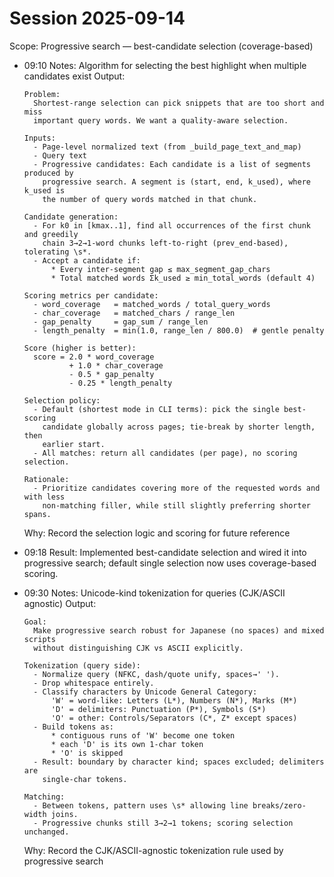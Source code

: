 # Session 2025-09-14

Scope: Progressive search — best-candidate selection (coverage-based)

- 09:10 Notes: Algorithm for selecting the best highlight when multiple candidates exist
  Output:
  ```text
  Problem:
    Shortest-range selection can pick snippets that are too short and miss
    important query words. We want a quality-aware selection.

  Inputs:
    - Page-level normalized text (from _build_page_text_and_map)
    - Query text
    - Progressive candidates: Each candidate is a list of segments produced by
      progressive search. A segment is (start, end, k_used), where k_used is
      the number of query words matched in that chunk.

  Candidate generation:
    - For k0 in [kmax..1], find all occurrences of the first chunk and greedily
      chain 3→2→1-word chunks left-to-right (prev_end-based), tolerating \s*.
    - Accept a candidate if:
        * Every inter-segment gap ≤ max_segment_gap_chars
        * Total matched words Σk_used ≥ min_total_words (default 4)

  Scoring metrics per candidate:
    - word_coverage   = matched_words / total_query_words
    - char_coverage   = matched_chars / range_len
    - gap_penalty     = gap_sum / range_len
    - length_penalty  = min(1.0, range_len / 800.0)  # gentle penalty

  Score (higher is better):
    score = 2.0 * word_coverage
            + 1.0 * char_coverage
            - 0.5 * gap_penalty
            - 0.25 * length_penalty

  Selection policy:
    - Default (shortest mode in CLI terms): pick the single best-scoring
      candidate globally across pages; tie-break by shorter length, then
      earlier start.
    - All matches: return all candidates (per page), no scoring selection.

  Rationale:
    - Prioritize candidates covering more of the requested words and with less
      non-matching filler, while still slightly preferring shorter spans.
  ```
  Why: Record the selection logic and scoring for future reference

- 09:18 Result: Implemented best-candidate selection and wired it into
  progressive search; default single selection now uses coverage-based scoring.

- 09:30 Notes: Unicode-kind tokenization for queries (CJK/ASCII agnostic)
  Output:
  ```text
  Goal:
    Make progressive search robust for Japanese (no spaces) and mixed scripts
    without distinguishing CJK vs ASCII explicitly.

  Tokenization (query side):
    - Normalize query (NFKC, dash/quote unify, spaces→' ').
    - Drop whitespace entirely.
    - Classify characters by Unicode General Category:
        'W' = word-like: Letters (L*), Numbers (N*), Marks (M*)
        'D' = delimiters: Punctuation (P*), Symbols (S*)
        'O' = other: Controls/Separators (C*, Z* except spaces)
    - Build tokens as:
        * contiguous runs of 'W' become one token
        * each 'D' is its own 1-char token
        * 'O' is skipped
    - Result: boundary by character kind; spaces excluded; delimiters are
      single-char tokens.

  Matching:
    - Between tokens, pattern uses \s* allowing line breaks/zero-width joins.
    - Progressive chunks still 3→2→1 tokens; scoring selection unchanged.
  ```
  Why: Record the CJK/ASCII-agnostic tokenization rule used by progressive search
